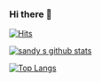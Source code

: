 ### Hi there 👋

[![Hits](https://hits.seeyoufarm.com/api/count/incr/badge.svg?url=https%3A%2F%2Fgithub.com%2Fsandy1709&count_bg=%231EE510&title_bg=%23555555&icon=&icon_color=%23931414&title=account+views&edge_flat=false)](https://hits.seeyoufarm.com)

[![sandy s github stats](https://github-readme-stats.vercel.app/api?username=MOUSSA-AR&show_icons=true&theme=cobalt&count_private=true)](https://github.com/MOUSSA-AR)

[![Top Langs](https://github-readme-stats.vercel.app/api/top-langs/?username=MOUSSA-AR&layout=compact&theme=cobalt)](https://github.com/MOUSSA-AR)

<!--

**MOUSSA-AR/MOUSSA-AR** is a ✨ _special_ ✨ repository because its `README.md` (this file) appears on your GitHub profile.

Here are some ideas to get you started:

- 🔭 I’m currently working on ...

- 🌱 I’m currently learning ...

- 👯 I’m looking to collaborate on ...

- 🤔 I’m looking for help with ...

- 💬 Ask me about ...

- 📫 How to reach me: ...

- 😄 Pronouns: ...

- ⚡ Fun fact: ...

-->

